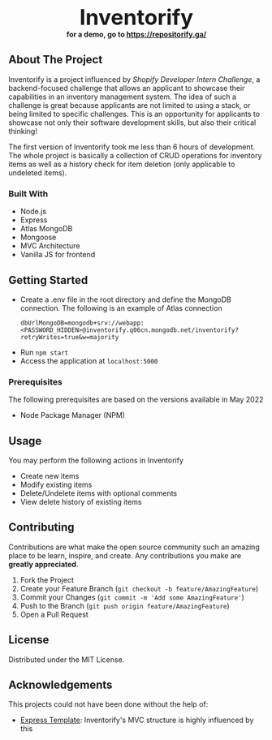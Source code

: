 <!-- PROJECT LOGO -->
<p align="center">
    <span style="font-size: 42px; font-weight: bold">Inventorify</span>
    <br />
    <b>for a demo, go to <a target="_blank" href="https://inventorify.basselashi.repl.co/">https://repositorify.ga/</a></b>
</p

<!-- ABOUT THE PROJECT -->
## About The Project
Inventorify is a project influenced by *Shopify Developer Intern Challenge*, a backend-focused challenge that allows an applicant to showcase their capabilities in an inventory management system. The idea of such a challenge is great because applicants are not limited to using a stack, or being limited to specific challenges. This is an opportunity for applicants to showcase not only their software development skills, but also their critical thinking!

The first version of Inventorify took me less than 6 hours of development. The whole project is basically a collection of CRUD operations for inventory items as well as a history check for item deletion (only applicable to undeleted items).

### Built With
* Node.js
* Express
* Atlas MongoDB
* Mongoose
* MVC Architecture
* Vanilla JS for frontend

<!-- GETTING STARTED -->
## Getting Started

* Create a .env file in the root directory and define the MongoDB connection. The following is an example of Atlas connection
  ```
  dbUrlMongoDB=mongodb+srv://webapp:<PASSWORD_HIDDEN>@inventorify.q06cn.mongodb.net/inventorify?retryWrites=true&w=majority
  ```
* Run ```npm start```
* Access the application at `localhost:5000`

### Prerequisites
The following prerequisites are based on the versions available in May 2022
* Node Package Manager (NPM)

<!-- USAGE EXAMPLES -->
## Usage
You may perform the following actions in Inventorify
* Create new items
* Modify existing items
* Delete/Undelete items with optional comments
* View delete history of existing items

<!-- CONTRIBUTING -->
## Contributing

Contributions are what make the open source community such an amazing place to be learn, inspire, and create. Any contributions you make are **greatly appreciated**.

1. Fork the Project
2. Create your Feature Branch (`git checkout -b feature/AmazingFeature`)
3. Commit your Changes (`git commit -m 'Add some AmazingFeature'`)
4. Push to the Branch (`git push origin feature/AmazingFeature`)
5. Open a Pull Request

<!-- LICENSE -->
## License

Distributed under the MIT License.

<!-- ACKNOWLEDGEMENTS -->
## Acknowledgements
This projects could not have been done without the help of:
* [Express Template](https://github.com/jstibenpb/nodejs-express-template): Inventorify's MVC structure is highly influenced by this